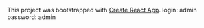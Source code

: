 This project was bootstrapped with [Create React App](https://github.com/facebookincubator/create-react-app).
login: admin
password: admin